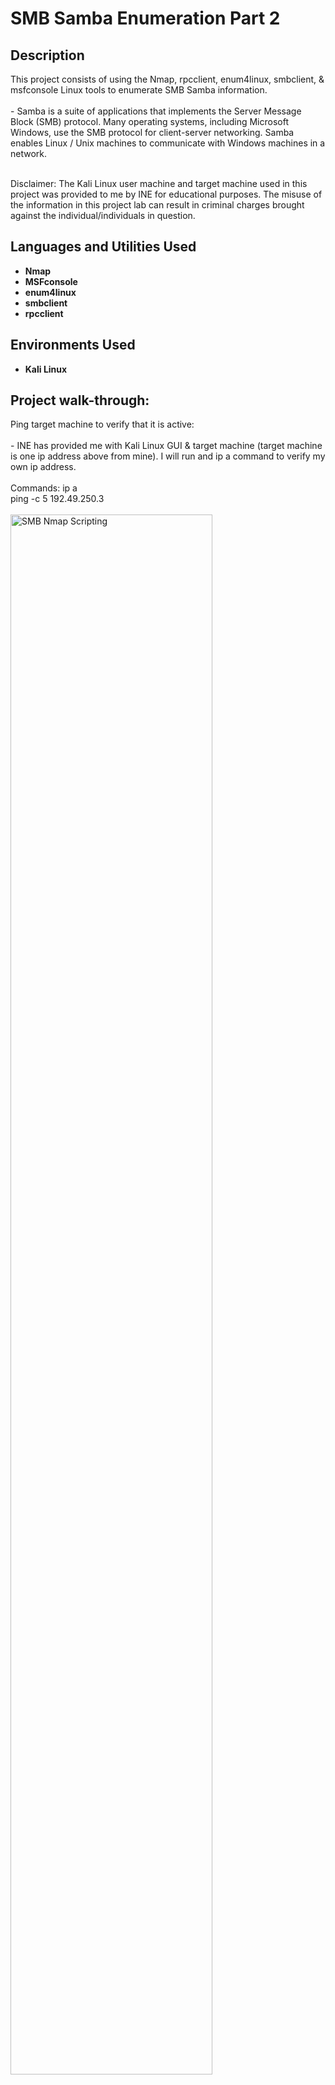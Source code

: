 <h1>SMB Samba Enumeration Part 2</h1>


<h2>Description</h2>
This project consists of using the Nmap, rpcclient, enum4linux, smbclient, & msfconsole Linux tools to enumerate SMB Samba information. 
<br />
<br />
- Samba is a suite of applications that implements the Server Message Block (SMB) protocol. Many operating systems, including Microsoft Windows, use the SMB protocol for client-server networking. Samba enables Linux / Unix machines to communicate with Windows machines in a network.
<br />
<br />

Disclaimer: The Kali Linux user machine and target machine used in this project was provided to me by INE for educational purposes. The misuse of the information in this project lab can result in criminal charges brought against the individual/individuals in question.
<br />


<h2>Languages and Utilities Used</h2>

- <b>Nmap</b>
- <b>MSFconsole</b>
- <b>enum4linux</b>
- <b>smbclient</b>
- <b>rpcclient</b>


<h2>Environments Used </h2>

- <b>Kali Linux</b>

<h2>Project walk-through:</h2>

<p align="left">
Ping target machine to verify that it is active: <br/>
<br/>
- INE has provided me with Kali Linux GUI & target machine (target machine is one ip address above from mine).  I will run and ip a command to verify my own ip address. 
<br/>
<br/>
Commands: ip a
<br/>
ping -c 5 192.49.250.3
<br/>
<br/>
<img src="https://i.imgur.com/BsNS32w.png" height="80%" width="80%" alt="SMB Nmap Scripting" class="center"/>
<br />
<br />
<br />
<br />
<br />
<br />
<br />
Run an Nmap scan to check for open ports: <br/>
<br/>
- It looks like port 445 (SMB) is open. 
<br/>
<br/>
Commands: nmap 192.49.250.3
<br/>
<br/>
<img src="https://i.imgur.com/8daTRtN.png" height="80%" width="80%" alt="SMB Nmap Scripting" class="center"/>
<br />
<br />
<br />
<br />
<br />
<br />
<br />
Run Nmap scan which will enumerate version information: <br/>
<br/>
- We can see that the nmap command below will check the version for port 445. It looks like port 445 is running Samba. 
<br/>
<br/>
Commands: nmap 192.49.250.3 -p 445 -sV
<br/>
<br/>
<img src="https://i.imgur.com/ZkSOk7w.png" height="80%" width="80%" alt="SMB Nmap Scripting" class="center"/>
<br />
<br />
<br />
<br />
<br />
<br />
<br />
Run rpcclient command to check if a guest connection is allowed: <br/>
<br/>
- It looks like the connection successfully connected and it even shows us the OS version which is 6.1. 
<br/>
- In the command down below, -U "" means that the user does not have a username (guest/null session) and -N means that we will try to connect without a password. 
<br/>
<br/>
Commands: rpcclient -U "" -N 192.49.250.3
<br/>
<br/>
<img src="https://i.imgur.com/Whh2sDy.png" height="80%" width="80%" alt="SMB Nmap Scripting" class="center"/>
<br />
<br />
<br />
<br />
<br />
<br />
<br />



</p>
